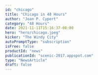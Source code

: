 ```yaml
---
id: "chicago"
title: "Chicago in 48 Hours"
author: "Joan P. Cypert"
category: "48 Hours"
date: 2021-11-11T15:16:37-08:00
hero: "hero/chicago.jpeg"
kicker: "The Windy City"
autoPromptType: "subscription"
isFree: false
productId: "news"
publicationId: "scenic-2017.appspot.com"
type: "NewsArticle"
draft: false
---
```

